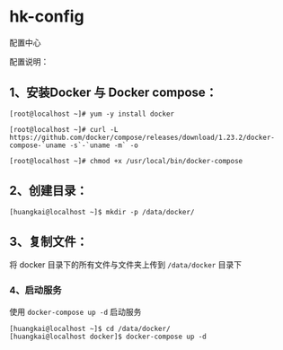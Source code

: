 # hk-config
配置中心

配置说明：


## 1、安装Docker 与 Docker compose： ##

```
[root@localhost ~]# yum -y install docker

[root@localhost ~]# curl -L https://github.com/docker/compose/releases/download/1.23.2/docker-compose-`uname -s`-`uname -m` -o 

[root@localhost ~]# chmod +x /usr/local/bin/docker-compose
```

## 2、创建目录： ##

```
[huangkai@localhost ~]$ mkdir -p /data/docker/
```

## 3、复制文件： ##
将 docker 目录下的所有文件与文件夹上传到 `/data/docker` 目录下

### 4、启动服务 #

使用 `docker-compose up -d` 启动服务

```
[huangkai@localhost ~]$ cd /data/docker/
[huangkai@localhost docker]$ docker-compose up -d
``` 